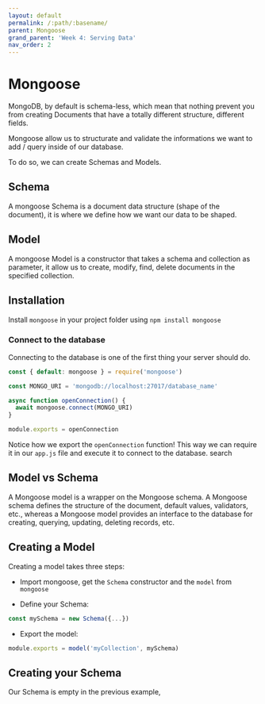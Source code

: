 ```yaml
---
layout: default
permalink: /:path/:basename/
parent: Mongoose
grand_parent: 'Week 4: Serving Data'
nav_order: 2
---
```


# Mongoose

MongoDB, by default is schema-less, which mean that nothing prevent you from creating Documents that have a totally different structure, different fields.

Mongoose allow us to structurate and validate the informations we want to add / query inside of our database.

To do so, we can create Schemas and Models.

## Schema

A mongoose Schema is a document data structure (shape of the document), it is where we define how we want our data to be shaped.

## Model

A mongoose Model is a constructor that takes a schema and collection as parameter, it allow us to create, modify, find, delete documents in the specified collection.

## Installation

Install `mongoose` in your project folder using `npm install mongoose`

### Connect to the database

Connecting to the database is one of the first thing your server should do.

```JavaScript
const { default: mongoose } = require('mongoose')

const MONGO_URI = 'mongodb://localhost:27017/database_name'

async function openConnection() {
  await mongoose.connect(MONGO_URI)
}

module.exports = openConnection
```

Notice how we export the `openConnection` function!
This way we can require it in our `app.js` file and execute it to connect to the database.
search

## Model vs Schema

A Mongoose model is a wrapper on the Mongoose schema. A Mongoose schema defines the structure of the document, default values, validators, etc., whereas a Mongoose model provides an interface to the database for creating, querying, updating, deleting records, etc.

## Creating a Model

Creating a model takes three steps:

- Import mongoose, get the `Schema` constructor and the `model` from `mongoose`

- Define your Schema:

```js
const mySchema = new Schema({...})
```

- Export the model:

```js
module.exports = model('myCollection', mySchema)
```

## Creating your Schema

Our Schema is empty in the previous example,
